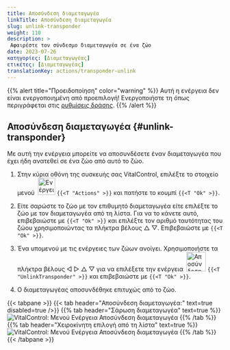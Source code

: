 ```yaml
---
title: Αποσύνδεση διαμεταγωγέα
linkTitle: Αποσύνδεση διαμεταγωγέα
slug: unlink-transponder
weight: 110
description: >
 Αφαιρέστε τον σύνδεσμο διαμεταγωγέα σε ένα ζώο
date: 2023-07-26
κατηγορίες: [Διαμεταγωγέας]
ετικέτες: [Διαμεταγωγέας]
translationKey: actions/transponder-unlink
---
```

{{% alert title="Προειδοποίηση" color="warning" %}}
Αυτή η ενέργεια δεν είναι ενεργοποιημένη από προεπιλογή! Ενεργοποιήστε τη όπως περιγράφεται στις [ρυθμίσεις δράσης](../setting/).
{{% /alert %}}

## Αποσύνδεση διαμεταγωγέα {#unlink-transponder}

Με αυτή την ενέργεια μπορείτε να αποσυνδέσετε έναν διαμεταγωγέα που έχει ήδη ανατεθεί σε ένα ζώο από αυτό το ζώο.

1. Στην κύρια οθόνη της συσκευής σας VitalControl, επιλέξτε το στοιχείο μενού &nbsp;<img src="/icons/actions.svg" width="40" align="bottom" alt="Ενέργειες" /> `{{<T "Actions" >}}` και πατήστε το κουμπί `{{<T "Ok" >}}`.

2. Είτε σαρώστε το ζώο με τον επιθυμητό διαμεταγωγέα είτε επιλέξτε το ζώο με τον διαμεταγωγέα από τη λίστα. Για να το κάνετε αυτό, επιβεβαιώστε με `{{<T "Ok" >}}` και επιλέξτε τον αριθμό ταυτότητας του ζώου χρησιμοποιώντας τα πλήκτρα βέλους △ ▽. Επιβεβαιώστε με `{{<T "Ok" >}}`.

3. Ένα υπομενού με τις ενέργειες των ζώων ανοίγει. Χρησιμοποιήστε τα πλήκτρα βέλους ◁ ▷ △ ▽ για να επιλέξετε την ενέργεια &nbsp;<img src="/icons/actions/unlink-transponder.svg" width="45" align="bottom" alt="Αποσύνδεση διαμεταγωγέα" /> `{{<T "UnlinkTransponder" >}}` και επιβεβαιώστε με `{{<T "Ok" >}}`.

4. Ο διαμεταγωγέας αποσυνδέθηκε επιτυχώς από το ζώο.

{{< tabpane >}}
{{< tab header="Αποσύνδεση διαμεταγωγέα:" text=true disabled=true />}}
{{% tab header="Σάρωση διαμεταγωγέα" text=true %}}
![VitalControl: Μενού Ενέργεια Αποσύνδεση διαμεταγωγέα](../images/unlinktransponder-scan.png "Αποσύνδεση διαμεταγωγέα")
{{% /tab %}}
{{% tab header="Χειροκίνητη επιλογή από τη λίστα" text=true %}}
![VitalControl: Μενού Ενέργεια Αποσύνδεση διαμεταγωγέα](../images/unlinktransponder.png "Αποσύνδεση διαμεταγωγέα")
{{% /tab %}}
{{< /tabpane >}}

